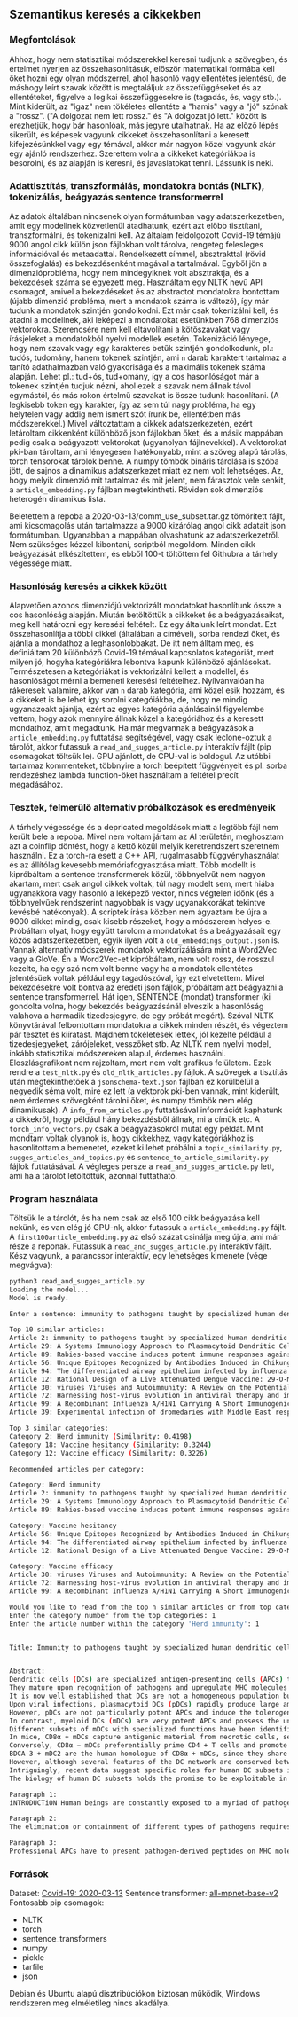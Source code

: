 ## Szemantikus keresés a cikkekben

### Megfontolások

Ahhoz, hogy nem statisztikai módszerekkel keresni tudjunk a szövegben, és értelmet nyerjen az összehasonlításuk, először matematikai formába kell őket hozni egy olyan módszerrel, ahol hasonló vagy ellentétes jelentésű, de máshogy leírt szavak között is megtaláljuk az összefüggéseket és az ellentéteket, figyelve a logikai összefüggésekre is (tagadás, és, vagy stb.). Mint kiderült, az "igaz" nem tökéletes ellentéte a "hamis" vagy a "jó" szónak a "rossz". ("A dolgozat nem lett rossz." és "A dolgozat jó lett." között is érezhetjük, hogy bár hasonlóak, más jegyre utalhatnak.
Ha az előző lépés sikerült, és képesek vagyunk cikkeket összehasonlítani a keresett kifejezésünkkel vagy egy témával, akkor már nagyon közel vagyunk akár egy ajánló rendszerhez. Szerettem volna a cikkeket kategóriákba is besorolni, és az alapján is keresni, és javaslatokat tenni. Lássunk is neki.

### Adattisztítás, transzformálás, mondatokra bontás (NLTK), tokenizálás, beágyazás sentence transformerrel

Az adatok általában nincsenek olyan formátumban vagy adatszerkezetben, amit egy modellnek közvetlenül átadhatunk, ezért azt előbb tisztítani, transzformálni, és tokenizálni kell. Az általam feldolgozott Covid-19 témájú 9000 angol cikk külön json fájlokban volt tárolva, rengeteg felesleges információval és metaadattal. Rendelkezett címmel, absztrakttal (rövid összefoglalás) és bekezdésenként magával a tartalmával. Egyből jön a dimenzióprobléma, hogy nem mindegyiknek volt absztraktja, és a bekezdések száma se egyezett meg. Használtam egy NLTK nevű API csomagot, amivel a bekezdéseket és az abstractot mondatokra bontottam (újabb dimenzió probléma, mert a mondatok száma is változó), így már tudunk a mondatok szintjén gondolkodni. Ezt már csak tokenizálni kell, és átadni a modellnek, aki leképezi a mondatokat esetünkben 768 dimenziós vektorokra. Szerencsére nem kell eltávolítani a kötőszavakat vagy írásjeleket a mondatokból nyelvi modellek esetén. Tokenizáció lényege, hogy nem szavak vagy egy karakteres betűk szintjén gondolkodunk, pl.: tudós, tudomány, hanem tokenek szintjén, ami `n` darab karaktert tartalmaz a tanító adathalmazban való gyakorisága és a maximális tokenek száma alapján. Lehet pl.: tud+ós, tud+omány, így a cos hasonlóságot már a tokenek szintjén tudjuk nézni, ahol ezek a szavak nem állnak távol egymástól, és más rokon értelmű szavakat is össze tudunk hasonlítani. (A legkisebb token egy karakter, így az sem túl nagy probléma, ha egy helytelen vagy addig nem ismert szót írunk be, ellentétben más módszerekkel.) Mivel változtattam a cikkek adatszerkezetén, ezért letároltam cikkenként különböző json fájlokban őket, és a másik mappában pedig csak a beágyazott vektorokat (ugyanolyan fájlnevekkel). A vektorokat pki-ban tároltam, ami lényegesen hatékonyabb, mint a szöveg alapú tárolás, torch tensorokat tárolok benne. A numpy tömbök bináris tárolása is szóba jött, de sajnos a dinamikus adatszerkezet miatt ez nem volt lehetséges. Az, hogy melyik dimenzió mit tartalmaz és mit jelent, nem fárasztok vele senkit, a `article_embedding.py` fájlban megtekintheti. Röviden sok dimenziós heterogén dinamikus lista.

Beletettem a repoba a 2020-03-13/comm_use_subset.tar.gz tömörített fájlt, ami kicsomagolás után tartalmazza a 9000 kizárólag angol cikk adatait json formátumban. Ugyanabban a mappában olvashatunk az adatszerkezetről. Nem szükséges kézzel kibontani, scriptból megoldom. Minden cikk beágyazását elkészítettem, és ebből 100-t töltöttem fel Githubra a tárhely végessége miatt.

### Hasonlóság keresés a cikkek között

Alapvetően azonos dimenziójú vektorizált mondatokat hasonlítunk össze a cos hasonlóság alapján. Miután betöltöttük a cikkeket és a beágyazásaikat, meg kell határozni egy keresési feltételt. Ez egy általunk leírt mondat. Ezt összehasonlítja a többi cikkel (általában a címével), sorba rendezi őket, és ajánlja a mondathoz a leghasonlóbbakat. De itt nem álltam meg, és definiáltam 20 különböző Covid-19 témával kapcsolatos kategóriát, mert milyen jó, hogyha kategóriákra lebontva kapunk különböző ajánlásokat. Természetesen a kategóriákat is vektorizálni kellett a modellel, és hasonlóságot mérni a bemeneti keresési feltételhez. Nyílvánvalóan ha rákeresek valamire, akkor van `n` darab kategória, ami közel esik hozzám, és a cikkeket is be lehet így sorolni kategóiákba, de, hogy ne mindig ugyanazoakt ajánlja, ezért az egyes kategória ajánlásainál figyelembe vettem, hogy azok mennyire állnak közel a kategóriához és a keresett mondathoz, amit megadtunk. Ha már megvannak a beágyazások a `article_embedding.py` futtatása segítségével, vagy csak leclone-oztuk a tárolót, akkor futassuk a `read_and_sugges_article.py` interaktív fájlt (pip csomagokat töltsük le). GPU ajánlott, de CPU-val is boldogul. Az utóbbi tartalmaz kommenteket, többnyire a torch beépített függvényeit és pl. sorba rendezéshez lambda function-öket használtam a feltétel precít megadásához.

### Tesztek, felmerülő alternatív próbálkozások és eredményeik

A tárhely végessége és a depricated megoldások miatt a legtöbb fájl nem került bele a repoba. Mivel nem voltam jártam az AI területén, meghosztam azt a coinflip döntést, hogy a kettő közül melyik keretrendszert szeretném használni. Ez a torch-ra esett a C++ API, rugalmasabb függvényhasználat és az állítólag kevesebb memóriafogyasztása miatt. Több modellt is kipróbáltam a sentence transformerek közül, többnyelvűt nem nagyon akartam, mert csak angol cikkek voltak, túl nagy modelt sem, mert hiába ugyanakkora vagy hasonló a leképező vektor, nincs végtelen időnk (és a többnyelvűek rendszerint nagyobbak is vagy ugyanakkorákat tekintve kevésbé hatékonyak). A scriptek írása közben nem ágyaztam be újra a 9000 cikket mindig, csak kisebb részeket, hogy a módszerem helyes-e. Próbáltam olyat, hogy együtt tárolom a mondatokat és a beágyazásait egy közös adatszerkezetben, egyik ilyen volt a `old_embeddings_output.json` is. Vannak alternatív módszerek mondatok vektorizálására mint a Word2Vec vagy a GloVe. Én a Word2Vec-et kipróbáltam, nem volt rossz, de rosszul kezelte, ha egy szó nem volt benne vagy ha a mondatok ellentétes jelentésüek voltak például egy tagadószóval, így ezt elvetettem. Mivel bekezdésekre volt bontva az eredeti json fájlok, próbáltam azt beágyazni a sentence transformerrel. Hát igen, SENTENCE (mondat) transformer (ki gondolta volna, hogy bekezdés beágyazásánál elveszik a hasonlóság valahova a harmadik tizedesjegyre, de egy próbát megért). Szóval NLTK könyvtárával felbontottam mondatokra a cikkek minden részét, és végeztem pár tesztet és kiíratást. Majdnem tökéletesek lettek, jól kezelte például a tizedesjegyeket, zárójeleket, vesszőket stb. Az NLTK nem nyelvi model, inkább statisztikai módszereken alapul, érdemes használni. Eloszlásgrafikont nem rajzoltam, mert nem volt grafikus felületem. Ezek rendre a `test_nltk.py` és `old_nltk_articles.py` fájlok. A szövegek a tisztítás után megtekinthetőek a `jsonschema-text.json` fájlban ez körülbelül a negyedik séma volt, mire ez lett (a vektorok pki-ben vannak, mint kiderült, nem érdemes szövegként tárolni őket, és numpy tömbök nem elég dinamikusak). A `info_from_articles.py` futtatásával információt kaphatunk a cikkekről, hogy például hány bekezdésből állnak, mi a címük etc. A `torch_info_vectors.py` csak a beágyazásokról mutat egy példát. Mint mondtam voltak olyanok is, hogy cikkekhez, vagy kategóriákhoz is hasonlítottam a bemenetet, ezeket ki lehet próbálni a `topic_similarity.py`, `sugges_articles_and_topics.py` és `sentence_to_article_similarity.py` fájlok futtatásával. A végleges persze a  `read_and_sugges_article.py` lett, ami ha a tárolót letöltöttük, azonnal futtatható.

### Program használata

Töltsük le a tárolót, és ha nem csak az első 100 cikk beágyazása kell nekünk, és van elég jó GPU-nk, akkor futassuk a `article_embedding.py` fájlt. A `first100article_embedding.py` az első százat csinálja meg újra, ami már része a reponak.
Futassuk a `read_and_sugges_article.py` interaktív fájlt. Kész vagyunk, a parancssor interaktív, egy lehetséges kimenete (vége megvágva):

```bash
python3 read_and_sugges_article.py 
Loading the model...
Model is ready.

Enter a sentence: immunity to pathogens taught by specialized human dendritic cell subsets

Top 10 similar articles:
Article 2: immunity to pathogens taught by specialized human dendritic cell subsets (Similarity: 1.0000)
Article 29: A Systems Immunology Approach to Plasmacytoid Dendritic Cell Function in Cytopathic Virus Infections (Similarity: 0.6371)
Article 89: Rabies-based vaccine induces potent immune responses against Nipah virus (Similarity: 0.4184)
Article 56: Unique Epitopes Recognized by Antibodies Induced in Chikungunya Virus-Infected Non-Human Primates: Implications for the Study of Immunopathology and Vaccine Development (Similarity: 0.3780)
Article 94: The differentiated airway epithelium infected by influenza viruses maintains the barrier function despite a dramatic loss of ciliated cells OPEN (Similarity: 0.3740)
Article 12: Rational Design of a Live Attenuated Dengue Vaccine: 29-O-Methyltransferase Mutants Are Highly Attenuated and Immunogenic in Mice and Macaques (Similarity: 0.3508)
Article 30: viruses Viruses and Autoimmunity: A Review on the Potential Interaction and Molecular Mechanisms (Similarity: 0.3482)
Article 72: Harnessing host-virus evolution in antiviral therapy and immunotherapy (Similarity: 0.3415)
Article 99: A Recombinant Influenza A/H1N1 Carrying A Short Immunogenic Peptide of MERS-CoV as Bivalent Vaccine in BALB/c Mice (Similarity: 0.3411)
Article 39: Experimental infection of dromedaries with Middle East respiratory syndrome-Coronavirus is accompanied by massive ciliary loss and depletion of the cell surface receptor dipeptidyl peptidase 4 OPEN (Similarity: 0.3410)

Top 3 similar categories:
Category 2: Herd immunity (Similarity: 0.4198)
Category 18: Vaccine hesitancy (Similarity: 0.3244)
Category 12: Vaccine efficacy (Similarity: 0.3226)

Recommended articles per category:

Category: Herd immunity
Article 2: immunity to pathogens taught by specialized human dendritic cell subsets (Avg Similarity: 0.7099)
Article 29: A Systems Immunology Approach to Plasmacytoid Dendritic Cell Function in Cytopathic Virus Infections (Avg Similarity: 0.5285)
Article 89: Rabies-based vaccine induces potent immune responses against Nipah virus (Avg Similarity: 0.4191)

Category: Vaccine hesitancy
Article 56: Unique Epitopes Recognized by Antibodies Induced in Chikungunya Virus-Infected Non-Human Primates: Implications for the Study of Immunopathology and Vaccine Development (Avg Similarity: 0.3512)
Article 94: The differentiated airway epithelium infected by influenza viruses maintains the barrier function despite a dramatic loss of ciliated cells OPEN (Avg Similarity: 0.3492)
Article 12: Rational Design of a Live Attenuated Dengue Vaccine: 29-O-Methyltransferase Mutants Are Highly Attenuated and Immunogenic in Mice and Macaques (Avg Similarity: 0.3376)

Category: Vaccine efficacy
Article 30: viruses Viruses and Autoimmunity: A Review on the Potential Interaction and Molecular Mechanisms (Avg Similarity: 0.3354)
Article 72: Harnessing host-virus evolution in antiviral therapy and immunotherapy (Avg Similarity: 0.3320)
Article 99: A Recombinant Influenza A/H1N1 Carrying A Short Immunogenic Peptide of MERS-CoV as Bivalent Vaccine in BALB/c Mice (Avg Similarity: 0.3318)

Would you like to read from the top n similar articles or from top categories? (Enter 'n' or 'categories'): categories
Enter the category number from the top categories: 1
Enter the article number within the category 'Herd immunity': 1


Title: Immunity to pathogens taught by specialized human dendritic cell subsets


Abstract:
Dendritic cells (DCs) are specialized antigen-presenting cells (APCs) that have a key role in immune responses because they bridge the innate and adaptive arms of the immune system.
They mature upon recognition of pathogens and upregulate MHC molecules and costimulatory receptors to activate antigen-specific CD4 + and CD8 + T cells.
It is now well established that DCs are not a homogeneous population but are composed of different subsets with specialized functions in immune responses to specific pathogens.
Upon viral infections, plasmacytoid DCs (pDCs) rapidly produce large amounts of IFN-α, which has potent antiviral functions and activates several other immune cells.
However, pDCs are not particularly potent APCs and induce the tolerogenic cytokine IL-10 in CD4 + T cells.
In contrast, myeloid DCs (mDCs) are very potent APCs and possess the unique capacity to prime naive T cells and consequently to initiate a primary adaptive immune response.
Different subsets of mDCs with specialized functions have been identified.
In mice, CD8α + mDCs capture antigenic material from necrotic cells, secrete high levels of IL-12, and prime Th1 and cytotoxic T-cell responses to control intracellular pathogens.
Conversely, CD8α − mDCs preferentially prime CD4 + T cells and promote Th2 or Th17 differentiation.
BDCA-3 + mDC2 are the human homologue of CD8α + mDCs, since they share the expression of several key molecules, the capacity to cross-present antigens to CD8 + T-cells and to produce IFN-λ.
However, although several features of the DC network are conserved between humans and mice, the expression of several toll-like receptors as well as the production of cytokines that regulate T-cell differentiation are different.
Intriguingly, recent data suggest specific roles for human DC subsets in immune responses against individual pathogens.
The biology of human DC subsets holds the promise to be exploitable in translational medicine, in particular for the development of vaccines against persistent infections or cancer.

Paragraph 1:
iNTRODUCTiON Human beings are constantly exposed to a myriad of pathogens, including bacteria, fungi, and viruses. These foreign invaders or cohabitants contain molecular structures that are sensed by the innate immune system, which mounts a first-line defense and also activates a pathogen-specific, adaptive immune response. The adaptive immune system is composed of B cells that produce specific antibodies, CD8 + T cells that can kill pathogen-infected cells, and CD4 + T cells that produce effector cytokines and coordinate the immune response. T cells express antigen receptors (T-cell antigen receptors, TCR) that recognize specific peptides presented on MHC molecules. CD8 + T cells recognize peptides presented by MHC class-I molecules that are ubiquitously expressed, whereas CD4 + T cells are activated by peptide-MHC class-II complexes, which are largely restricted to antigen-presenting cells (APCs). Dendritic cells (DCs) can express very high levels of MHC and costimulatory molecules, and it is generally accepted that they are the relevant cells to induce the activation ("priming") of antigen-specific "naive" T cells (1, 2) and induce their differentiation into various types of effector T cells.

Paragraph 2:
The elimination or containment of different types of pathogens requires dedicated classes of adaptive immune responses (3) . Thus, pathogens like viruses or intracellular bacteria require CD4 + and CD8 + T cells that produce IFN-γ and kill infected cells (Th1 and CTL, respectively). IL-12 is the critical cytokine that induces this type of response, but IL-12 production by DC is tightly controlled and requires several stimuli derived from pathogens and from CD4 + helper T cells (4) (5) (6) (7) (8) (9) . Conversely, extracellular bacteria and fungi require a different type of response that can be mediated by Th17 cells (10) (11) (12) . These effector cells are induced by proinflammatory cytokines produced by DC and macrophages (13) and attract neutrophils that in turn phagocytose extracellular bacteria (14) . A third type of effector response is the Th2 response, which is required to expel extracellular parasites such as helminths by activating eosinophils and basophils and by inducing antibodies of the IgE class (15) . IL-4 is the critical cytokine that induces this response (16) , but IL-4 is normally not produced by DC (17, 18) . Finally, these different effector responses have to be controlled by specialized regulatory T cells, in particular by IL-10-producing T cells ("Tr1 cells"), which are generated from effector cells and are important to avoid excessive tissue damage by adaptive immune responses (19) (20) (21) (22) . Cytokines that promote this type of regulatory T-cell response are IFN-α, IL-27, and IL-10 (23) (24) (25) , and all these cytokines can be produced by DCs (26, 27) .

Paragraph 3:
Professional APCs have to present pathogen-derived peptides on MHC molecules to activate antigen-specific T cells. DCs are phagocytic in the immature state, i.e., under steady-state conditions and upon initial pathogen encounter, and can take up antigenic material by pinocytosis or by surface receptor-mediated internalization (28) . Proteins from pathogens are then shuttled to lysosomes where they are chopped to peptides and loaded on MHC class-II molecules (29, 30) . These peptide-MHC complexes are then transported to the plasma membrane to activate specific CD4 + T cells. The presentation of peptides derived from exogenous proteins on MHC class-I, a process called cross-presentation (31, 32) , is a largely unique feature of DCs and is particularly important to activate CD8 + T cells in viral infections. Virus-infected cells express viral proteins in the cytosol where they are degraded to peptides by the proteasome, translocated to the endoplasmic reticulum by TAP proteins, and loaded on MHC class-I molecules (31) . However, since DCs are not necessarily infected by viruses, they must be able to process virus-derived proteins also from external sources, such as virus-infected cells, to activate CD8 + T cells. The mechanism of cross-presentation is still incompletely understood, but two distinct pathways via vacuoles and peptide translocation from phagolysosomes to the cytosol have been described (32) . It is believed that cross-presentation is the most important pathway leading to the induction of cytotoxic T-cell responses, and excellent reviews have been published on this relevant topic (31) (32) (33) .
```

### Források

Dataset: [Covid-19: 2020-03-13](https://allenai.org/data/cord-19)
Sentence transformer: [all-mpnet-base-v2](https://huggingface.co/sentence-transformers/all-mpnet-base-v2)
Fontosabb pip csomagok:
 - NLTK
 - torch
 - sentence_transformers
 - numpy
 - pickle
 - tarfile
 - json

Debian és Ubuntu alapú disztribúciókon biztosan működik, Windows rendszeren meg elméletileg nincs akadálya.
